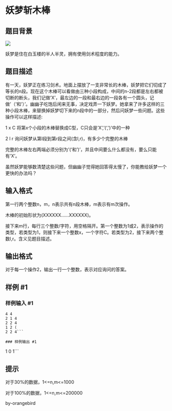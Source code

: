 # 妖梦斩木棒

## 题目背景

 ![](https://cdn.luogu.com.cn/upload/pic/5848.png) 

妖梦是住在白玉楼的半人半灵，拥有使用剑术程度的能力。


## 题目描述

有一天，妖梦正在练习剑术。地面上摆放了一支非常长的木棒，妖梦把它们切成了等长的n段。现在这个木棒可以看做由三种小段构成，中间的n-2段都是左右都被切断的断头，我们记做’X’，最左边的一段和最右边的一段各有一个圆头，记做’（‘和’）’。幽幽子吃饱后闲来无事，决定戏弄一下妖梦。她拿来了许多这样的三种小段木棒，来替换掉妖梦切下来的n段中的一部分，然后问妖梦一些问题。这些操作可以这样描述:

1 x C 将第x个小段的木棒替换成C型，C只会是’X’,’(‘,’)’中的一种

2 l r 询问妖梦从第l段到第r段之间(含l,r)，有多少个完整的木棒

完整的木棒左右两端必须分别为’(‘和’)’，并且中间要么什么都没有，要么只能有’X’。

虽然妖梦能够数清楚这些问题，但幽幽子觉得她回答得太慢了，你能教给妖梦一个更快的办法吗？


## 输入格式

第一行两个整数n，m，n表示共有n段木棒，m表示有m次操作。

木棒的初始形状为(XXXXXX......XXXXXX)。

接下来m行，每行三个整数/字符，用空格隔开。第一个整数为1或2，表示操作的类型，若类型为1，则接下来一个整数x，一个字符C。若类型为2，接下来两个整数l,r。含义见题目描述。


## 输出格式

对于每一个操作2，输出一行一个整数，表示对应询问的答案。


## 样例 #1

### 样例输入 #1
```
4 4
2 1 4
2 2 4
1 2 (
2 2 4```

### 样例输出 #1

```
1
0
1```

## 提示

对于30%的数据，1<=n,m<=1000

对于100%的数据，1<=n,m<=200000

by-orangebird

